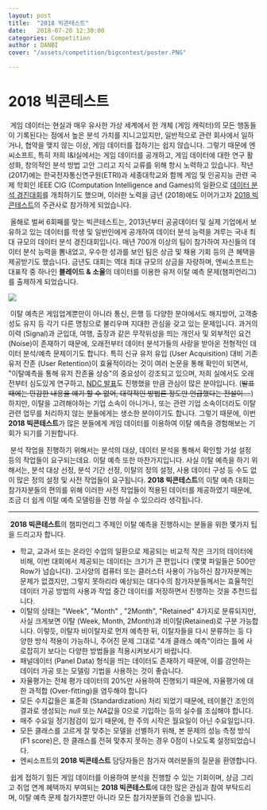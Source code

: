 ```yaml
---
layout: post
title:  "2018 빅콘테스트"
date:   2018-07-20 12:30:00
categories: Competition
author : DANBI
cover: "/assets/competition/bigcontest/poster.PNG"

---
```


# 2018 빅콘테스트

​	게임 데이터는 현실과 매우 유사한 가상 세계에서 한 개체 (게임 캐릭터)의 모든 행동들이 기록된다는 점에서 높은 분석 가치를 지니고있지만, 일반적으로 관련 회사에서 일하거나, 협약을 맺지 않는 이상, 게임 데이터를 접하기는 쉽지 않습니다. 그렇기 때문에 엔씨소프트, 특히 저희 I&I실에서는 게임 데이터를 공개하고, 게임 데이터에 대한 연구 활성화, 창의적인 분석 방법 고안 그리고 지식 교류를 위해 항시 노력하고 있습니다. 작년 (2017)에는 한국전자통신연구원(ETRI)과 세종대학교와 함께 게임 및 인공지능 관련 국제 학회인 IEEE CIG (Computation Intelligence and Games)의 일환으로 [데이터 분석 경진대회](https://cilab.sejong.ac.kr/gdmc2017/)를 개최하기도 했으며, 이러한 노력을 금년 (2018)에도 이어가고자 [2018 빅콘테스트](http://bigcontest.or.kr/)의 주관사로 참가하게 되었습니다. 

​	올해로 벌써 6회째를 맞는 빅콘테스트는, 2013년부터 공공데이터 및 실제 기업에서 보유하고 있는 데이터를 학생 및 일반인에게 공개하여 데이터 분석 능력을 겨루는 국내 최대 규모의 데이터 분석 경진대회입니다. 매년 700개 이상의 팀이 참가하여 자신들의 데이터 분석 능력을 뽐내었고, 우수한 성과를 보인 팀은 상금 및 채용 기회 등의 큰 혜택을 제공받기도 했습니다. 금년도 대회는 역대 최대 규모의 상금을 자랑하며, 엔씨소프트는 대표작 중 하나인 **블레이드 & 소울**의 데이터를 이용한 유저 이탈 예측 문제(챔피언리그)를 출제하게 되었습니다. 

![]("/assets/competition/bigcontest/details.PNG")

​	이탈 예측은 게임업계뿐만이 아니라 통신, 은행 등 다양한 분야에서도 해지방어, 고객충성도 유지 등 각기 다른 명칭으로 불리우며 지대한 관심을 갖고 있는 문제입니다. 과거의 이력 (Signal)과 군입대, 여행, 출장과 같은 무작위성을 띄는 개인사 및 외부적인 요건 (Noise)이 존재하기 때문에, 오래전부터 데이터 분석가들의 사랑을 받아온 전형적인 데이터 분석/예측 문제이기도 합니다. 특히 신규 유저 유입 (User Acquisition) 대비 기존 유저 잔존 (User Retention)이 효율적이라는 것이 여러 논문을 통해 확인이 되면서, "이탈예측을 통해 유저 잔존율 상승"의 중요성이 강조되고 있으며, 저희 실에서도 오래전부터 심도있게 연구하고, [NDC 발표](http://ndcreplay.nexon.com/NDC2018/sessions/NDC2018_0006.html#p=30)도 진행했을 만큼 관심이 많은 분야입니다. (~~발표 때에는 민감한 내용을 얘기 할 수 없어, 대략적인 방법론 정도만 언급했다는 전설이....~~) 하지만, 이탈을 고려해야하는 기업 소속이 아니거나, 또는 관련 기업 소속이더라도 이탈 관련 업무를 처리하지 않는 분들에게는 생소한 분야이기도 합니다. 그렇기 때문에, 이번 **2018 빅콘테스트**가 많은 분들에게 게임 데이터를 이용하여 이탈 예측을 경험해보는 기회가 되기를 기원합니다. 

​	분석 작업을 진행하기 위해서는 분석의  대상, 데이터 분석을 통해서 확인할 가설 설정 등의 작업들이 요구되는데요. 이탈 예측 또한 마찬가지입니다. 사실 이탈 예측을 하기 위해서는, 분석 대상 선정, 분석 기간 선정, 이탈의 정의 설정, 사용 데이터 구성 등 수도 없이 많은 정의 설정 및 사전 작업들이 요구됩니다. **2018 빅콘테스트**의 이탈 예측 대회는 참가자분들의 편의를 위해 이러한 사전 작업들이 적용된 데이터를 제공하였기 때문에, 조금 더 쉽게 이탈 예측 모델링을 진행 하실 수 있으리라 생각됩니다. 

------

​	**2018 빅콘테스트**의 챔피언리그 주제인 이탈 예측을 진행하시는 분들을 위한 몇가지 팁을 드리고자 합니다. 

- 학교, 교과서 또는 온라인 수업의 일환으로 제공되는 비교적 작은 크기의 데이터에 비해, 이번 대회에서 제공되는 데이터는 크기가 큰 편입니다 (몇몇 파일들은 500만 Row가 넘습니다). 고사양의 컴퓨터 또는 클러스터 사용이 가능하신 참가자분께는 문제가 없겠지만, 그렇지 못하리라 예상되는 대다수의 참가자분들께서는 효율적인 데이터 가공 방법의 사용과 작업 중간 데이터를 저장하면서 진행하는 것을 추천드립니다. 
- 이탈의 상태는 "Week", "Month" , "2Month", "Retained" 4가지로 분류되지만, 사실 크게보면 이탈 (Week, Month, 2Month)과 비이탈(Retained)로 구분 가능합니다. 이렇듯, 이탈자 비이탈자로 먼저 예측한 뒤, 이탈자들을 다시 분류하는 등 다양한 방식 적용이 가능하니, 주어진 문제 그대로 "4개 클래스 예측"이라는 틀에 사로잡히기 보다는 다양한 방법들을 적용시켜보시기 바랍니다. 
- 패널데이터 (Panel Data) 형식을 띄는 데이터도 존재하기 때문에, 이를 감안하는 데이터 가공 또는 모델링 기법을 사용하는 것이 좋습니다. 
- 자율평가는 전체 평가 데이터의 20%만 사용하여 진행되기 때문에, 자율평가에 대한 과적합 (Over-fitting)을 염두해야 합니다
- 모든 수치값들은 표준화 (Standardization) 처리 되었기 때문에, 테이블간 조인의 결과로 생성되는 *null* 또는 *NA*값을 0으로 기입하는 등의 실수를 조심해야 합니다. 
- 매주 수요일 정기점검이 있기 때문에, 한 주의 시작은 월요일이 아닌 수요일입니다.
- 모든 클래스를 고르게 잘 맞추는 모델을 선별하기 위해, 본 문제의 성능 측정 방식 (F1 score)은, 한 클래스를 전혀 맞추지 못하는 경우 0점이 나오도록 설정되었습니다. 
- 엔씨소프트의 **2018 빅콘테스트** 담당자들은 참가자 여러분들의 질문을 환영합니다. 



​	쉽게 접하기 힘든 게임 데이터를 이용하여 분석을 진행할 수 있는 기회이며, 상금 그리고 취업 연계 혜택까지 부여되는 **2018 빅콘테스트**에 대한 많은 관심과 참여 부탁드리며, 이탈 예측 문제 참가자뿐만 아니라 모든 참가자분들의 건승을 빕니다.















